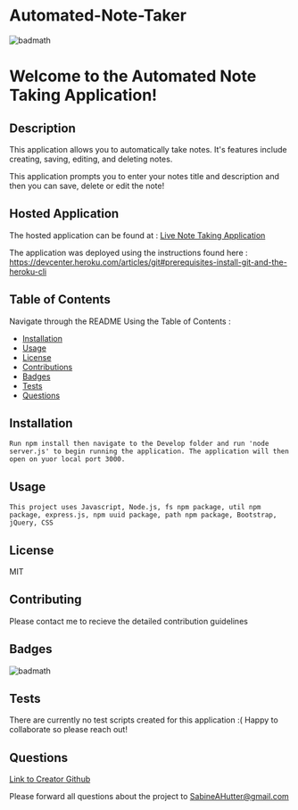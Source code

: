 # Automated-Note-Taker
  ![badmath](https://img.shields.io/badge/license-MIT-green)

  # Welcome to the Automated Note Taking Application!  

  ## Description
   This application allows you to automatically take notes. It's features include creating, saving, editing, and deleting notes. 

   This application prompts you to enter your notes title and description and then you can save, delete or edit the note!
    
  ## Hosted Application
  
   The hosted application can be found at : [Live Note Taking Application](https://fast-chamber-21005.herokuapp.com/)
    
   The application was deployed using the instructions found here : https://devcenter.heroku.com/articles/git#prerequisites-install-git-and-the-heroku-cli

  ## Table of Contents
  Navigate through the README Using the Table of Contents : 

  * [Installation](#installation)
  * [Usage](#usage)
  * [License](#license)
  * [Contributions](#contributing)
  * [Badges](#badges)
  * [Tests](#tests)
  * [Questions](#questions)

  ## Installation
    Run npm install then navigate to the Develop folder and run 'node server.js' to begin running the application. The application will then open on yuor local port 3000. 

  ## Usage
    This project uses Javascript, Node.js, fs npm package, util npm package, express.js, npm uuid package, path npm package, Bootstrap, jQuery, CSS

  ## License
  MIT

  ## Contributing
  Please contact me to recieve the detailed contribution guidelines

  ## Badges
  ![badmath](https://img.shields.io/badge/license-MIT-green)
  

  ## Tests
  There are currently no test scripts created for this application :( Happy to collaborate so please reach out!
  
  ## Questions
  [Link to Creator Github](https://github.com/sabinehutter)

  Please forward all questions about the project to [SabineAHutter@gmail.com](SabineAHutter@gmail.com)
  
